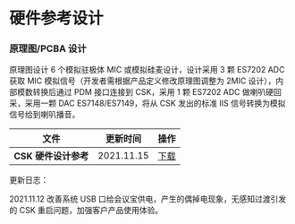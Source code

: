 # 硬件参考设计

### 原理图/PCBA 设计

原理图设计 6 个模拟驻极体 MIC 或模拟硅麦设计，设计采用 3 颗 ES7202 ADC 获取 MIC 模拟信号（开发者需根据产品定义修改原理图调整为 2MIC 设计），内部模数转换后通过 PDM 接口连接到 CSK，采用 1 颗 ES7202 ADC 做喇叭硬回采，采用一颗 DAC ES7148/ES7149，将从 CSK 发出的标准 IIS 信号转换为模拟信号给到喇叭播音。

| 文件                 | 更新时间   | 操作                                                                                                                               |
| -------------------- | ---------- | ---------------------------------------------------------------------------------------------------------------------------------- |
| **CSK 硬件设计参考** | 2021.11.15 | [下载](https://iflyos-external.oss-cn-shanghai.aliyuncs.com/public/lsopen/%E9%80%9A%E8%AF%9D%E9%99%8D%E5%99%AA/hardware_guide.zip) |

更新日志：

2021.11.12 改善系统 USB 口给会议宝供电，产生的偶掉电现象，无感知过渡引发的 CSK 重启问题，加强客户产品使用体验。
